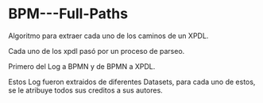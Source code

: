 # BPM---Full-Paths

Algoritmo para extraer cada uno de los caminos de un XPDL.

Cada uno de los xpdl pasó por un proceso de parseo.

Primero del Log a BPMN y de BPMN a XPDL.

Estos Log fueron extraidos de diferentes Datasets, para cada uno de estos, se le atribuye todos sus creditos a sus autores.

